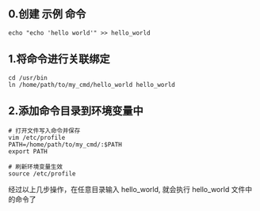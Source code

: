 ## 0.创建 示例 命令
```
echo "echo 'hello world'" >> hello_world
```

## 1.将命令进行关联绑定
```shell
cd /usr/bin
ln /home/path/to/my_cmd/hello_world hello_world
```

## 2.添加命令目录到环境变量中
```shell
# 打开文件写入命令并保存
vim /etc/profile
PATH=/home/path/to/my_cmd/:$PATH
export PATH

# 刷新环境变量生效
source /etc/profile
```
经过以上几步操作，在任意目录输入 hello_world, 就会执行 hello_world 文件中的命令了